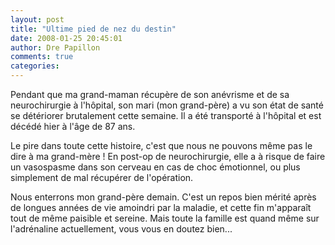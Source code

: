 ```yaml
---
layout: post
title: "Ultime pied de nez du destin"
date: 2008-01-25 20:45:01
author: Dre Papillon
comments: true
categories: 
---
```



Pendant que ma grand-maman récupère de son anévrisme et de sa neurochirurgie à l'hôpital, son mari (mon grand-père) a vu son état de santé se détériorer brutalement cette semaine. Il a été transporté à l'hôpital et est décédé hier à l'âge de 87 ans.

Le pire dans toute cette histoire, c'est que nous ne pouvons même pas le dire à ma grand-mère ! En post-op de neurochirurgie, elle a à risque de faire un vasospasme dans son cerveau en cas de choc émotionnel, ou plus simplement de mal récupérer de l'opération.

Nous enterrons mon grand-père demain. C'est un repos bien mérité après de longues années de vie amoindri par la maladie, et cette fin m'apparaît tout de même paisible et sereine. Mais toute la famille est quand même sur l'adrénaline actuellement, vous vous en doutez bien...